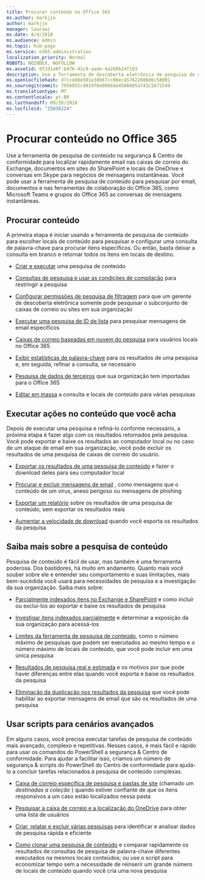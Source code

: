 ```yaml
---
title: Procurar conteúdo no Office 365
ms.author: markjjo
author: markjjo
manager: laurawi
ms.date: 4/4/2018
ms.audience: Admin
ms.topic: hub-page
ms.service: o365-administration
localization_priority: Normal
ROBOTS: NOINDEX, NOFOLLOW
ms.assetid: df2d1e0f-b476-42c9-aade-4a260b24f193
description: Use a ferramenta de descoberta eletrônica de pesquisa de conteúdo no Office 365 Security &amp; Centro de conformidade para localizar rapidamente email nas caixas de correio do Exchange, documentos em sites do SharePoint e locais de OneDrive e conversas em Skype para negócios de mensagens instantâneas.
ms.openlocfilehash: d7ccdd8e501e38b67cc00ec457622080d6c58001
ms.sourcegitcommit: 7956955cd919f6e00b64e4506605a743c5872549
ms.translationtype: MT
ms.contentlocale: pt-BR
ms.lasthandoff: 09/26/2018
ms.locfileid: "25038224"
---
```

# <a name="search-for-content-in-office-365"></a>Procurar conteúdo no Office 365

Use a ferramenta de pesquisa de conteúdo na segurança &amp; Centro de conformidade para localizar rapidamente email nas caixas de correio do Exchange, documentos em sites do SharePoint e locais de OneDrive e conversas em Skype para negócios de mensagens instantâneas. Você pode usar a ferramenta de pesquisa de conteúdo para pesquisar por email, documentos e nas ferramentas de colaboração do Office 365, como Microsoft Teams e grupos do Office 365 as conversas de mensagens instantâneas.
  
## <a name="search-for-content"></a>Procurar conteúdo

A primeira etapa é iniciar usando a ferramenta de pesquisa de conteúdo para escolher locais de conteúdo para pesquisar e configurar uma consulta de palavra-chave para procurar itens específicos. Ou então, basta deixar a consulta em branco e retornar todos os itens em locais de destino.
  
- [Criar e executar](content-search.md) uma pesquisa de conteúdo 
    
- [Consultas de pesquisa e usar as condições de compilação](keyword-queries-and-search-conditions.md) para restringir a pesquisa 
    
- [Configurar permissões de pesquisa de filtragem](permissions-filtering-for-content-search.md) para que um gerente de descoberta eletrônica somente pode pesquisar o subconjunto de caixas de correio ou sites em sua organização 
    
- [Executar uma pesquisa de ID de lista](csv-file-for-an-id-list-content-search.md) para pesquisar mensagens de email específicos 
    
- [Caixas de correio baseadas em nuvem do pesquisa](search-cloud-based-mailboxes-for-on-premises-users.md) para usuários locais no Office 365

- [Exibir estatísticas de palavra-chave](view-keyword-statistics-for-content-search.md) para os resultados de uma pesquisa e, em seguida, refinar a consulta, se necessário 
    
- [Pesquisa de dados de terceiros](use-content-search-to-search-third-party-data-that-was-imported.md) que sua organização tem importadas para o Office 365 
    
- [Editar em massa](bulk-edit-content-searches.md) a consulta e locais de conteúdo para várias pesquisas 
    
## <a name="perform-actions-on-content-you-find"></a>Executar ações no conteúdo que você acha

Depois de executar uma pesquisa e refiná-lo conforme necessário, a próxima etapa é fazer algo com os resultados retornados pela pesquisa. Você pode exportar e baixe os resultados ao computador local ou no caso de um ataque de email em sua organização, você pode excluir os resultados de uma pesquisa de caixas de correio do usuário.
  
- [Exportar os resultados de uma pesquisa de conteúdo](export-search-results.md) e fazer o download deles para seu computador local 
    
- [Procurar e excluir mensagens de email](search-for-and-delete-messages-in-your-organization.md) , como mensagens que o conteúdo de um vírus, anexo perigoso ou mensagens de phishing 
    
- [Exportar um relatório](export-a-content-search-report.md) sobre os resultados de uma pesquisa de conteúdo, sem exportar os resultados reais 
    
- [Aumentar a velocidade de download](increase-download-speeds-when-exporting-ediscovery-results.md) quando você exporta os resultados da pesquisa 
    
## <a name="learn-more-about-content-search"></a>Saiba mais sobre a pesquisa de conteúdo

Pesquisa de conteúdo é fácil de usar, mas também é uma ferramenta poderosa. Dos bastidores, há muito em andamento. Quanto mais você souber sobre ele e entender seu comportamento e suas limitações, mais bem-sucedida você usará para necessidades de pesquisa e a investigação da sua organização. Saiba mais sobre:
  
- [Parcialmente indexados itens no Exchange e SharePoint](partially-indexed-items-in-content-search.md) e como incluir ou exclui-los ao exportar e baixe os resultados de pesquisa 
    
- [Investigar itens indexados parcialmente](investigating-partially-indexed-items-in-ediscovery.md) e determinar a exposição da sua organização para acessá-los 
    
- [Limites da ferramenta de pesquisa de conteúdo](limits-for-content-search.md), como o número máximo de pesquisas que podem ser executados ao mesmo tempo e o número máximo de locais de conteúdo, que você pode incluir em uma única pesquisa 
    
- [Resultados de pesquisa real e estimada](differences-between-estimated-and-actual-ediscovery-search-results.md) e os motivos por que pode haver diferenças entre elas quando você exporta e baixe os resultados da pesquisa 
    
- [Eliminação da duplicação nos resultados da pesquisa](de-duplication-in-ediscovery-search-results.md) que você pode habilitar ao exportar mensagens de email que são os resultados de uma pesquisa 
    
## <a name="use-scripts-for-advanced-scenarios"></a>Usar scripts para cenários avançados

Em alguns casos, você precisa executar tarefas de pesquisa de conteúdo mais avançado, complexo e repetitivas. Nesses casos, é mais fácil e rápido para usar os comandos do PowerShell a segurança &amp; Centro de conformidade. Para ajudar a facilitar isso, criamos um número de segurança &amp; scripts do PowerShell do Centro de conformidade para ajudá-lo a concluir tarefas relacionados à pesquisa de conteúdo complexas.
  
- [Caixa de correio específica de pesquisa e pastas de site](use-content-search-for-targeted-collections.md) (chamado um *destinadas a coleção* ) quando estiver confiante de que os itens responsivos a um caso estão localizados nessa pasta 
    
- [Pesquisar a caixa de correio e a localização do OneDrive](search-the-mailbox-and-onedrive-for-business-for-a-list-of-users.md) para obter uma lista de usuários 
    
- [Criar, relatar e excluir várias pesquisas](create-report-on-and-delete-multiple-content-searches.md) para identificar e analisar dados de pesquisa rápida e eficiente 
    
- [Como clonar uma pesquisa de conteúdo](clone-a-content-search.md) e comparar rapidamente os resultados de consultas de pesquisa de palavra-chave diferentes executados na mesmos locais conteúdos; ou use o script para economizar tempo sem a necessidade de reinserir um grande número de locais de conteúdo quando você cria uma nova pesquisa 
    

